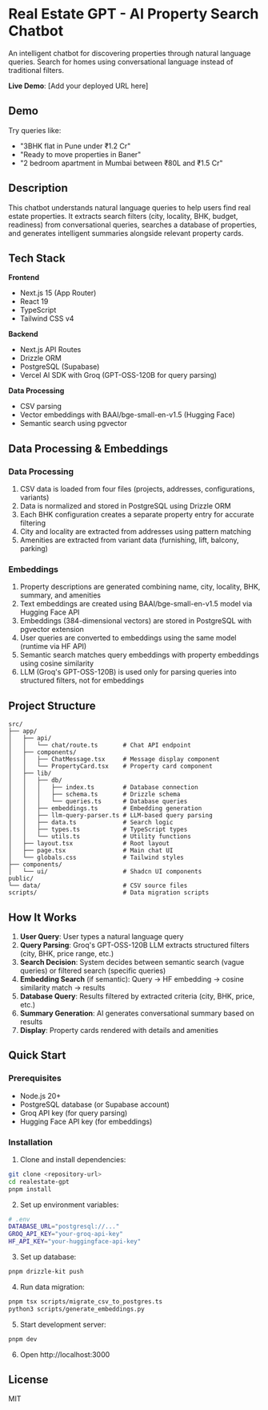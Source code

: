 # Real Estate GPT - AI Property Search Chatbot

An intelligent chatbot for discovering properties through natural language queries. Search for homes using conversational language instead of traditional filters.

**Live Demo**: [Add your deployed URL here]

## Demo

Try queries like:
- "3BHK flat in Pune under ₹1.2 Cr"
- "Ready to move properties in Baner"
- "2 bedroom apartment in Mumbai between ₹80L and ₹1.5 Cr"

## Description

This chatbot understands natural language queries to help users find real estate properties. It extracts search filters (city, locality, BHK, budget, readiness) from conversational queries, searches a database of properties, and generates intelligent summaries alongside relevant property cards.

## Tech Stack

**Frontend**
- Next.js 15 (App Router)
- React 19
- TypeScript
- Tailwind CSS v4

**Backend**
- Next.js API Routes
- Drizzle ORM
- PostgreSQL (Supabase)
- Vercel AI SDK with Groq (GPT-OSS-120B for query parsing)

**Data Processing**
- CSV parsing
- Vector embeddings with BAAI/bge-small-en-v1.5 (Hugging Face)
- Semantic search using pgvector

## Data Processing & Embeddings

### Data Processing
1. CSV data is loaded from four files (projects, addresses, configurations, variants)
2. Data is normalized and stored in PostgreSQL using Drizzle ORM
3. Each BHK configuration creates a separate property entry for accurate filtering
4. City and locality are extracted from addresses using pattern matching
5. Amenities are extracted from variant data (furnishing, lift, balcony, parking)

### Embeddings
1. Property descriptions are generated combining name, city, locality, BHK, summary, and amenities
2. Text embeddings are created using BAAI/bge-small-en-v1.5 model via Hugging Face API
3. Embeddings (384-dimensional vectors) are stored in PostgreSQL with pgvector extension
4. User queries are converted to embeddings using the same model (runtime via HF API)
5. Semantic search matches query embeddings with property embeddings using cosine similarity
6. LLM (Groq's GPT-OSS-120B) is used only for parsing queries into structured filters, not for embeddings

## Project Structure

```
src/
├── app/
│   ├── api/
│   │   └── chat/route.ts       # Chat API endpoint
│   ├── components/
│   │   ├── ChatMessage.tsx     # Message display component
│   │   └── PropertyCard.tsx    # Property card component
│   ├── lib/
│   │   ├── db/
│   │   │   ├── index.ts        # Database connection
│   │   │   ├── schema.ts       # Drizzle schema
│   │   │   └── queries.ts      # Database queries
│   │   ├── embeddings.ts       # Embedding generation
│   │   ├── llm-query-parser.ts # LLM-based query parsing
│   │   ├── data.ts             # Search logic
│   │   ├── types.ts            # TypeScript types
│   │   └── utils.ts            # Utility functions
│   ├── layout.tsx              # Root layout
│   ├── page.tsx                # Main chat UI
│   └── globals.css             # Tailwind styles
├── components/
│   └── ui/                     # Shadcn UI components
public/
└── data/                       # CSV source files
scripts/                        # Data migration scripts
```

## How It Works

1. **User Query**: User types a natural language query
2. **Query Parsing**: Groq's GPT-OSS-120B LLM extracts structured filters (city, BHK, price range, etc.)
3. **Search Decision**: System decides between semantic search (vague queries) or filtered search (specific queries)
4. **Embedding Search** (if semantic): Query → HF embedding → cosine similarity match → results
5. **Database Query**: Results filtered by extracted criteria (city, BHK, price, etc.)
6. **Summary Generation**: AI generates conversational summary based on results
7. **Display**: Property cards rendered with details and amenities

## Quick Start

### Prerequisites
- Node.js 20+
- PostgreSQL database (or Supabase account)
- Groq API key (for query parsing)
- Hugging Face API key (for embeddings)

### Installation

1. Clone and install dependencies:
```bash
git clone <repository-url>
cd realestate-gpt
pnpm install
```

2. Set up environment variables:
```bash
# .env
DATABASE_URL="postgresql://..."
GROQ_API_KEY="your-groq-api-key"
HF_API_KEY="your-huggingface-api-key"
```

3. Set up database:
```bash
pnpm drizzle-kit push
```

4. Run data migration:
```bash
pnpm tsx scripts/migrate_csv_to_postgres.ts
python3 scripts/generate_embeddings.py
```

5. Start development server:
```bash
pnpm dev
```

6. Open http://localhost:3000



## License

MIT
